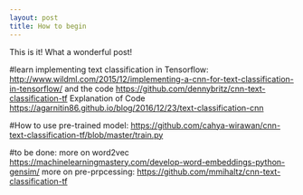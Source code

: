 ```yaml
---
layout: post
title: How to begin
---
```


This is it!
What a wonderful post!

#learn implementing text classification in Tensorflow:
http://www.wildml.com/2015/12/implementing-a-cnn-for-text-classification-in-tensorflow/ and the code https://github.com/dennybritz/cnn-text-classification-tf
Explanation of Code https://agarnitin86.github.io/blog/2016/12/23/text-classification-cnn


#How to use pre-trained model:
https://github.com/cahya-wirawan/cnn-text-classification-tf/blob/master/train.py


#to be done:
more on word2vec https://machinelearningmastery.com/develop-word-embeddings-python-gensim/
more on pre-prpcessing: https://github.com/mmihaltz/cnn-text-classification-tf

